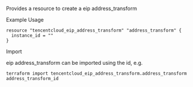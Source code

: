 Provides a resource to create a eip address_transform

Example Usage

```hcl
resource "tencentcloud_eip_address_transform" "address_transform" {
  instance_id = ""
}
```

Import

eip address_transform can be imported using the id, e.g.

```
terraform import tencentcloud_eip_address_transform.address_transform address_transform_id
```